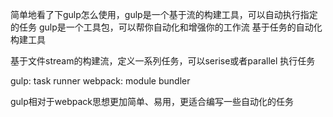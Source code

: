 简单地看了下gulp怎么使用，gulp是一个基于流的构建工具，可以自动执行指定的任务
gulp是一个工具包，可以帮你自动化和增强你的工作流
基于任务的自动化构建工具

基于文件stream的构建流，定义一系列任务，可以serise或者parallel 执行任务

gulp: task runner 
webpack: module bundler

gulp相对于webpack思想更加简单、易用，更适合编写一些自动化的任务

